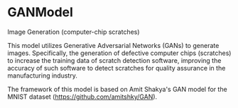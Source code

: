 # GANModel
Image Generation (computer-chip scratches)

This model utilizes Generative Adversarial Networks (GANs) to generate images. Specifically, the generation of defective computer chips (scratches) to increase the training data of scratch detection software, improving the accuracy of such software to detect scratches for quality assurance in the manufacturing industry.

The framework of this model is based on Amit Shakya's GAN model for the MNIST dataset (https://github.com/amitshky/GAN).
